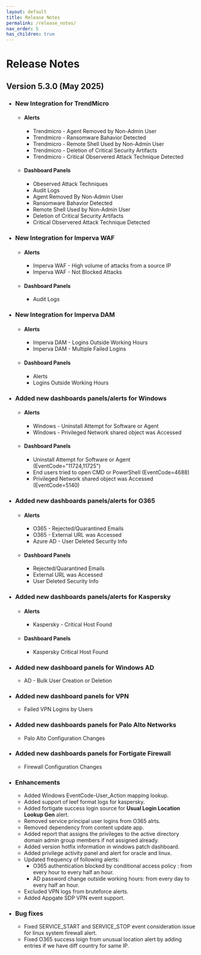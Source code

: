 ```yaml
---
layout: default
title: Release Notes
permalink: /release_notes/
nav_order: 5
has_children: true
---
```


# Release Notes

## Version 5.3.0 (May 2025)

* ### New Integration for TrendMicro
    * #### Alerts
        * Trendmicro - Agent Removed by Non-Admin User
        * Trendmicro - Ransomware Bahavior Detected
        * Trendmicro - Remote Shell Used by Non-Admin User
        * Trendmicro - Deletion of Critical Security Artifacts
        * Trendmicro - Critical Observered Attack Technique Detected
    * #### Dashboard Panels
        * Obeserved Attack Techniques
        * Audit Logs
        * Agent Removed By Non-Admin User
        * Ransomware Bahavior Detected
        * Remote Shell Used by Non-Admin User
        * Deletion of Critical Security Artifacts
        * Critical Observered Attack Technique Detected

* ### New Integration for Imperva WAF
    * #### Alerts
        * Imperva WAF - High volume of attacks from a source IP
        * Imperva WAF - Not Blocked Attacks
    * #### Dashboard Panels
        * Audit Logs

* ### New Integration for Imperva DAM
    * #### Alerts
        * Imperva DAM - Logins Outside Working Hours
        * Imperva DAM - Multiple Failed Logins
    * #### Dashboard Panels
        * Alerts
        * Logins Outside Working Hours

* ### Added new dashboards panels/alerts for Windows
    * #### Alerts
        * Windows - Uninstall Attempt for Software or Agent
        * Windows - Privileged Network shared object was Accessed
    * #### Dashboard Panels
        * Uninstall Attempt for Software or Agent (EventCode="11724,11725")
        * End users tried to open CMD or PowerShell (EventCode=4688)
        * Privileged Network shared object was Accessed (EventCode=5140)

* ### Added new dashboards panels/alerts for O365
    * #### Alerts
        * O365 - Rejected/Quarantined Emails
        * O365 - External URL was Accessed
        * Azure AD - User Deleted Security Info 
    * #### Dashboard Panels
        * Rejected/Quarantined Emails
        * External URL was Accessed
        * User Deleted Security Info

* ### Added new dashboards panels/alerts for Kaspersky
    * #### Alerts
        * Kaspersky - Critical Host Found
    * #### Dashboard Panels
        * Kaspersky Critical Host Found

* ### Added new dashboard panels for Windows AD
    * AD - Bulk User Creation or Deletion

* ### Added new dashboard panels for VPN
    * Failed VPN Logins by Users

* ### Added new dashboards panels for Palo Alto Networks
    * Palo Alto Configuration Changes

* ### Added new dashboards panels for Fortigate Firewall
    * Firewall Configuration Changes

* ### Enhancements
    * Added Windows EventCode-User_Action mapping lookup.
    * Added support of leef format logs for kaspersky.
    * Added fortigate success login source for **Usual Login Location Lookup Gen** alert.
    * Removed service principal user logins from O365 alrts.
    * Removed dependency from content update app.
    * Added report that assigns the privileges to the active directory domain admin group members if not assigned already.
    * Added version hotfix information in windows patch dashboard.
    * Added privilege activity panel and alert for oracle and linux.
    * Updated frequency of following alerts:
        * O365 authentication blocked by conditional access policy : from every hour to every half an hour.
        * AD password change outside working hours: from every day to every half an hour.
    * Excluded VPN logs from bruteforce alerts.
    * Added Appgate SDP VPN event support.

* ### Bug fixes
    * Fixed SERVICE_START and SERVICE_STOP event consideration issue for linux system firewall alert.
    * Fixed O365 success loign from unusual location alert by adding entries if we have diff country for same IP.
